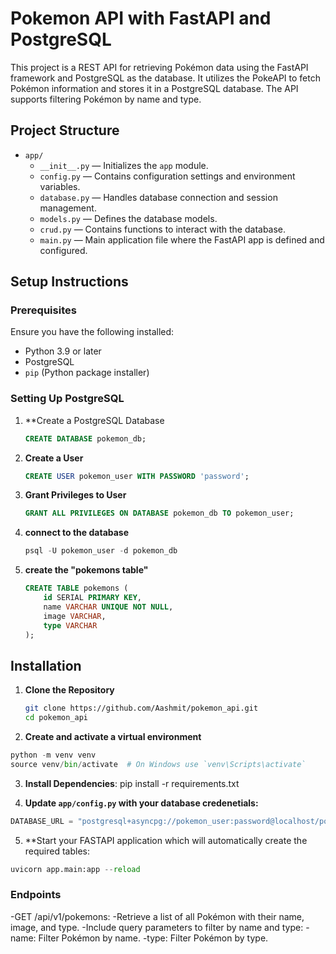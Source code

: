 # Pokemon API with FastAPI and PostgreSQL

This project is a REST API for retrieving Pokémon data using the FastAPI framework and PostgreSQL as the database. It utilizes the PokeAPI to fetch Pokémon information and stores it in a PostgreSQL database. The API supports filtering Pokémon by name and type.

## Project Structure

- `app/`
  - `__init__.py` — Initializes the `app` module.
  - `config.py` — Contains configuration settings and environment variables.
  - `database.py` — Handles database connection and session management.
  - `models.py` — Defines the database models.
  - `crud.py` — Contains functions to interact with the database.
  - `main.py` — Main application file where the FastAPI app is defined and configured.

## Setup Instructions

### Prerequisites

Ensure you have the following installed:

- Python 3.9 or later
- PostgreSQL
- `pip` (Python package installer)

### Setting Up PostgreSQL

1. **Create a PostgreSQL Database

   ```sql
   CREATE DATABASE pokemon_db;
   ```
2. **Create a User**

   ```sql
   CREATE USER pokemon_user WITH PASSWORD 'password';
   ```
3. **Grant Privileges to User**

   ```sql
   GRANT ALL PRIVILEGES ON DATABASE pokemon_db TO pokemon_user;
   ```
4. **connect to the database**

   ```sql
   psql -U pokemon_user -d pokemon_db
   ```
5. **create the "pokemons table"**

   ```sql
   CREATE TABLE pokemons (
       id SERIAL PRIMARY KEY,
       name VARCHAR UNIQUE NOT NULL,
       image VARCHAR,
       type VARCHAR
   );
   ```
## Installation

1. **Clone the Repository**

   ```bash
   git clone https://github.com/Aashmit/pokemon_api.git
   cd pokemon_api
   ```
2. **Create and activate a virtual environment**
```python
python -m venv venv
source venv/bin/activate  # On Windows use `venv\Scripts\activate`
```

3. **Install Dependencies**:
pip install -r requirements.txt

4. **Update `app/config.py` with your database credenetials:**
```python
DATABASE_URL = "postgresql+asyncpg://pokemon_user:password@localhost/pokemon_db"
```
5. **Start your FASTAPI application which will automatically create the required tables:
```python
uvicorn app.main:app --reload
```
### Endpoints

-GET /api/v1/pokemons:
  -Retrieve a list of all Pokémon with their name, image, and type.
  -Include query parameters to filter by name and type:
    -name: Filter Pokémon by name.
    -type: Filter Pokémon by type.

